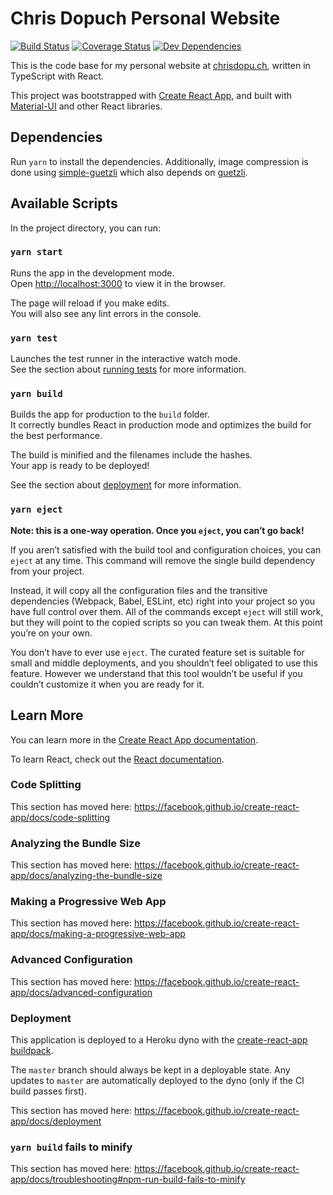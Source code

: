 # Chris Dopuch Personal Website

[![Build Status](https://travis-ci.org/chrisdopuch/personal-website.svg?branch=master)](https://travis-ci.org/chrisdopuch/personal-website?branch=master) [![Coverage Status](https://coveralls.io/repos/github/chrisdopuch/personal-website/badge.svg?branch=master)](https://coveralls.io/github/chrisdopuch/personal-website?branch=master) [![Dev Dependencies](https://david-dm.org/chrisdopuch/personal-website/dev-status.svg?style=flat)](https://david-dm.org/chrisdopuch/personal-website/dev-status.svg?style=flat)

This is the code base for my personal website at [chrisdopu.ch](www.chrisdopu.ch), written in TypeScript with React.

This project was bootstrapped with [Create React App](https://github.com/facebook/create-react-app), and built with [Material-UI](https://material-ui.com/) and other React libraries.

## Dependencies

Run `yarn` to install the dependencies. Additionally, image compression is done using [simple-guetzli](https://github.com/romainmenke/simple-guetzli) which also depends on [guetzli](https://github.com/google/guetzli).

## Available Scripts

In the project directory, you can run:

### `yarn start`

Runs the app in the development mode.<br>
Open [http://localhost:3000](http://localhost:3000) to view it in the browser.

The page will reload if you make edits.<br>
You will also see any lint errors in the console.

### `yarn test`

Launches the test runner in the interactive watch mode.<br>
See the section about [running tests](https://facebook.github.io/create-react-app/docs/running-tests) for more information.

### `yarn build`

Builds the app for production to the `build` folder.<br>
It correctly bundles React in production mode and optimizes the build for the best performance.

The build is minified and the filenames include the hashes.<br>
Your app is ready to be deployed!

See the section about [deployment](https://facebook.github.io/create-react-app/docs/deployment) for more information.

### `yarn eject`

**Note: this is a one-way operation. Once you `eject`, you can’t go back!**

If you aren’t satisfied with the build tool and configuration choices, you can `eject` at any time. This command will remove the single build dependency from your project.

Instead, it will copy all the configuration files and the transitive dependencies (Webpack, Babel, ESLint, etc) right into your project so you have full control over them. All of the commands except `eject` will still work, but they will point to the copied scripts so you can tweak them. At this point you’re on your own.

You don’t have to ever use `eject`. The curated feature set is suitable for small and middle deployments, and you shouldn’t feel obligated to use this feature. However we understand that this tool wouldn’t be useful if you couldn’t customize it when you are ready for it.

## Learn More

You can learn more in the [Create React App documentation](https://facebook.github.io/create-react-app/docs/getting-started).

To learn React, check out the [React documentation](https://reactjs.org/).

### Code Splitting

This section has moved here: https://facebook.github.io/create-react-app/docs/code-splitting

### Analyzing the Bundle Size

This section has moved here: https://facebook.github.io/create-react-app/docs/analyzing-the-bundle-size

### Making a Progressive Web App

This section has moved here: https://facebook.github.io/create-react-app/docs/making-a-progressive-web-app

### Advanced Configuration

This section has moved here: https://facebook.github.io/create-react-app/docs/advanced-configuration

### Deployment

This application is deployed to a Heroku dyno with the [create-react-app buildpack](https://github.com/mars/create-react-app-buildpack).

The `master` branch should always be kept in a deployable state. Any updates to `master` are automatically deployed to the dyno (only if the CI build passes first).

This section has moved here: https://facebook.github.io/create-react-app/docs/deployment

### `yarn build` fails to minify

This section has moved here: https://facebook.github.io/create-react-app/docs/troubleshooting#npm-run-build-fails-to-minify
